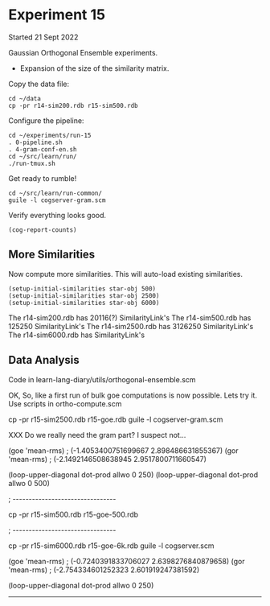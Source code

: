 
Experiment 15
=============
Started 21 Sept 2022

Gaussian Orthogonal Ensemble experiments.

* Expansion of the size of the similarity matrix.

Copy the data file:
```
cd ~/data
cp -pr r14-sim200.rdb r15-sim500.rdb
```

Configure the pipeline:
```
cd ~/experiments/run-15
. 0-pipeline.sh
. 4-gram-conf-en.sh
cd ~/src/learn/run/
./run-tmux.sh
```

Get ready to rumble!
```
cd ~/src/learn/run-common/
guile -l cogserver-gram.scm
```

Verify everything looks good.
```
(cog-report-counts)
```

More Similarities
-----------------

Now compute more similarities. This will auto-load existing
similarities.
```
(setup-initial-similarities star-obj 500)
(setup-initial-similarities star-obj 2500)
(setup-initial-similarities star-obj 6000)
```

The r14-sim200.rdb has 20116(?) SimilarityLink's
The r14-sim500.rdb has 125250 SimilarityLink's
The r14-sim2500.rdb has 3126250 SimilarityLink's
The r14-sim6000.rdb has  SimilarityLink's

Data Analysis
-------------

Code in learn-lang-diary/utils/orthogonal-ensemble.scm

OK, So, like a first run of bulk goe computations is now possible.
Lets try it.  Use scripts in ortho-compute.scm

cp -pr r15-sim2500.rdb r15-goe.rdb
guile -l cogserver-gram.scm

XXX Do we really need the gram part?  I suspect not...

(goe 'mean-rms)
; (-1.4053400751699667 2.898486631855367)
(gor 'mean-rms)
; (-2.1492146508638945 2.9517800711660547)


(loop-upper-diagonal dot-prod allwo 0 250)
(loop-upper-diagonal dot-prod allwo 0 500)

; --------------------------------

cp -pr r15-sim500.rdb r15-goe-500.rdb

; --------------------------------

cp -pr r15-sim6000.rdb r15-goe-6k.rdb
guile -l cogserver.scm

(goe 'mean-rms)
; (-0.7240391833706027 2.6398276840879658)
(gor 'mean-rms)
; (-2.754334601252323 2.601919247381592)

(loop-upper-diagonal dot-prod allwo 0 250)



---------
